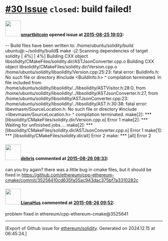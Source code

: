 # [\#30 Issue](https://github.com/ethereum/solidity/issues/30) `closed`: build failed!

#### <img src="https://avatars.githubusercontent.com/u/5984485?u=42166eeaa20646fba701250c4a4552f00e910e4d&v=4" width="50">[smartbitcoin](https://github.com/smartbitcoin) opened issue at [2015-08-25 19:03](https://github.com/ethereum/solidity/issues/30):

-- Build files have been written to: /home/ubuntu/solidity/build
ubuntu@:~/solidity/build$ make -j2
Scanning dependencies of target solidity
[  4%] [  4%] Building CXX object libsolidity/CMakeFiles/solidity.dir/ASTJsonConverter.cpp.o
Building CXX object libsolidity/CMakeFiles/solidity.dir/Version.cpp.o
/home/ubuntu/solidity/libsolidity/Version.cpp:25:23: fatal error: BuildInfo.h: No such file or directory
 #include <BuildInfo.h>
                       ^
compilation terminated.
In file included from /home/ubuntu/solidity/libsolidity/../libsolidity/ASTVisitor.h:28:0,
                 from /home/ubuntu/solidity/libsolidity/../libsolidity/ASTJsonConverter.h:27,
                 from /home/ubuntu/solidity/libsolidity/ASTJsonConverter.cpp:23:
/home/ubuntu/solidity/libsolidity/../libsolidity/AST.h:30:38: fatal error: libevmasm/SourceLocation.h: No such file or directory
 #include <libevmasm/SourceLocation.h>
                                      ^
compilation terminated.
make[2]: **\* [libsolidity/CMakeFiles/solidity.dir/Version.cpp.o] Error 1
make[2]: **\* Waiting for unfinished jobs....
make[2]: **\* [libsolidity/CMakeFiles/solidity.dir/ASTJsonConverter.cpp.o] Error 1
make[1]: **\* [libsolidity/CMakeFiles/solidity.dir/all] Error 2
make: **\* [all] Error 2


#### <img src="https://avatars.githubusercontent.com/u/2613714?u=59d34867cf9d3916b0ddf197271cdd5143b1aa33&v=4" width="50">[debris](https://github.com/debris) commented at [2015-08-26 08:33](https://github.com/ethereum/solidity/issues/30#issuecomment-134897599):

can you try again? there was a little bug in cmake files, but it should be fixed in https://github.com/ethereum/cpp-ethereum-cmake/commit/35256410cd635fa55ac943dac375bf7a3310282c

#### <img src="https://avatars.githubusercontent.com/u/9685356?u=7b16da115638a6b4dea66b3ea41a69106eaae630&v=4" width="50">[LianaHus](https://github.com/LianaHus) commented at [2015-08-26 09:52](https://github.com/ethereum/solidity/issues/30#issuecomment-134929661):

problem fixed in ethereum/cpp-ethereum-cmake@3525641


-------------------------------------------------------------------------------



[Export of Github issue for [ethereum/solidity](https://github.com/ethereum/solidity). Generated on 2024.12.15 at 06:45:24.]
